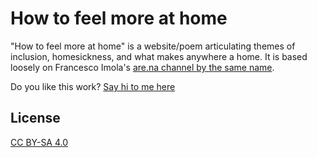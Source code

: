 # How to feel more at home

"How to feel more at home" is a website/poem articulating themes of inclusion, homesickness, and what makes anywhere a home. It is based loosely on Francesco Imola's [are.na channel by the same name](https://www.are.na/francesco-imola-2o2ng4qooxm/how-to-feel-more-at-home).

Do you like this work? [Say hi to me here](https://www.francescoimola.com/about)

## License
[CC BY-SA 4.0](https://creativecommons.org/licenses/by-sa/4.0/)
